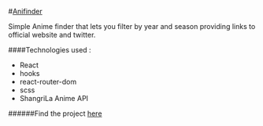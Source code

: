 #[Anifinder](https://tenshi-react-anime-project.netlify.com/)

Simple Anime finder that lets you filter by year and season providing links to official website and twitter.

####Technologies used :

- React
- hooks
- react-router-dom
- scss
- ShangriLa Anime API

######Find the project [here](https://tenshi-react-anime-project.netlify.com/)
